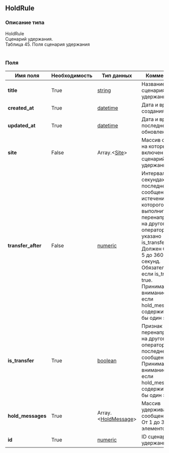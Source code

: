 
## HoldRule

### Описание типа
HoldRule<br/>Сценарий удержания.<br/>Таблица 45. Поля сценария удержания<br/><br/>
### Поля

| Имя поля | Необходимость | Тип данных | Комментарий |
|---|---|---|---|
|**title**|True|[string](/docs/types/string.md)|Название сценария удержания.<br/>|
|**created_at**|True|[datetime](/docs/types/datetime.md)|Дата и время создания.<br/>|
|**updated_at**|True|[datetime](/docs/types/datetime.md)|Дата и время последнего обновления.<br/>|
|**site**|False|Array.<[Site](/docs/types/Site.md)>|Массив сайтов, на которых включен сценарий удержания.<br/>|
|**transfer_after**|False|[numeric](/docs/types/numeric.md)|Интервал в секундах после последнего сообщения, по истечение которого выполнить перенаправление на другого оператора, если указано is_transfer.<br/>Должен быть от 5 до 3600 секунд.<br/>Обязательно, если is_transfer = true.<br/>Принимается во внимание, только если hold_messages содержит хотя бы один элемент.<br/>|
|**is_transfer**|True|[boolean](/docs/types/boolean.md)|Признак перенаправления на другого оператора после последнего сообщения.<br/>Принимается во внимание, только если hold_messages содержит хотя бы один элемент.<br/>|
|**hold_messages**|True|Array.<[HoldMessage](/docs/types/HoldMessage.md)>|Массив удерживающих сообщений.<br/>От 1 до 3 элементов. <br/>|
|**id**|True|[numeric](/docs/types/numeric.md)|ID сценария удержания.<br/>|
